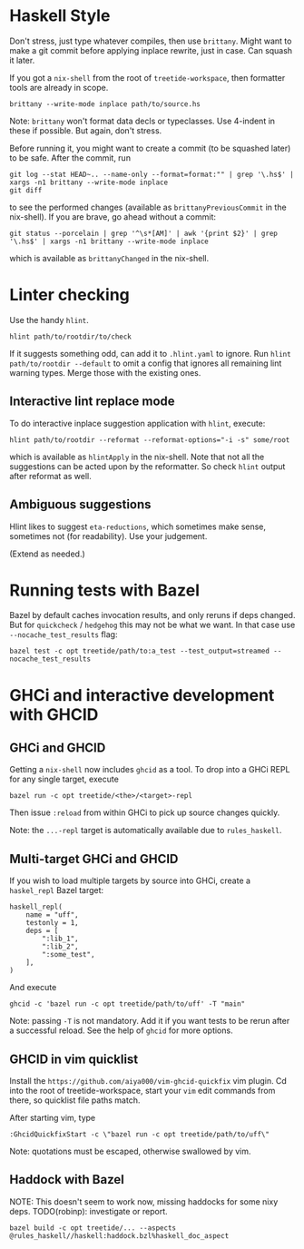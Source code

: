 # Haskell Style

Don't stress, just type whatever compiles, then use `brittany`. Might want to
make a git commit before applying inplace rewrite, just in case. Can squash it
later.

If you got a `nix-shell` from the root of `treetide-workspace`, then formatter
tools are already in scope.

```
brittany --write-mode inplace path/to/source.hs
```

Note: `brittany` won't format data decls or typeclasses. Use 4-indent in these
if possible. But again, don't stress.

Before running it, you might want to create a commit (to be squashed later) to
be safe. After the commit, run

```
git log --stat HEAD~.. --name-only --format=format:"" | grep '\.hs$' | xargs -n1 brittany --write-mode inplace
git diff
```

to see the performed changes (available as `brittanyPreviousCommit` in the
nix-shell).  If you are brave, go ahead without a commit:

```
git status --porcelain | grep '^\s*[AM]' | awk '{print $2}' | grep '\.hs$' | xargs -n1 brittany --write-mode inplace
```

which is available as `brittanyChanged` in the nix-shell.

# Linter checking

Use the handy `hlint`.

```
hlint path/to/rootdir/to/check
```

If it suggests something odd, can add it to `.hlint.yaml` to ignore. Run
`hlint path/to/rootdir --default` to omit a config that ignores all remaining
lint warning types. Merge those with the existing ones.

## Interactive lint replace mode

To do interactive inplace suggestion application with `hlint`, execute:

```
hlint path/to/rootdir --reformat --reformat-options="-i -s" some/root
```

which is available as `hlintApply` in the nix-shell. Note that not all the
suggestions can be acted upon by the reformatter. So check `hlint` output after
reformat as well.

## Ambiguous suggestions

Hlint likes to suggest `eta-reductions`, which sometimes make sense, sometimes
not (for readability). Use your judgement.

(Extend as needed.)

# Running tests with Bazel

Bazel by default caches invocation results, and only reruns if deps changed.
But for `quickcheck` / `hedgehog` this may not be what we want. In that case
use `--nocache_test_results` flag:

```
bazel test -c opt treetide/path/to:a_test --test_output=streamed --nocache_test_results
```

# GHCi and interactive development with GHCID

## GHCi and GHCID

Getting a `nix-shell` now includes `ghcid` as a tool. To drop into a GHCi REPL
for any single target, execute

```
bazel run -c opt treetide/<the>/<target>-repl
```

Then issue `:reload` from within GHCi to pick up source changes quickly.

Note: the `...-repl` target is automatically available due to `rules_haskell`.

## Multi-target GHCi and GHCID

If you wish to load multiple targets by source into GHCi, create a `haskel_repl` Bazel target:

```
haskell_repl(
    name = "uff",
    testonly = 1,
    deps = [
        ":lib_1",
        ":lib_2",
        ":some_test",
    ],
)
```

And execute
```
ghcid -c 'bazel run -c opt treetide/path/to/uff' -T "main"
```

Note: passing `-T` is not mandatory. Add it if you want tests to be rerun after
a successful reload. See the help of `ghcid` for more options.

## GHCID in vim quicklist

Install the `https://github.com/aiya000/vim-ghcid-quickfix` vim plugin. Cd into
the root of treetide-workspace, start your `vim` edit commands from there, so
quicklist file paths match.

After starting vim, type

```
:GhcidQuickfixStart -c \"bazel run -c opt treetide/path/to/uff\"
```

Note: quotations must be escaped, otherwise swallowed by vim.

## Haddock with Bazel

NOTE: This doesn't seem to work now, missing haddocks for some nixy deps.
TODO(robinp): investigate or report.

```
bazel build -c opt treetide/... --aspects @rules_haskell//haskell:haddock.bzl%haskell_doc_aspect
```
